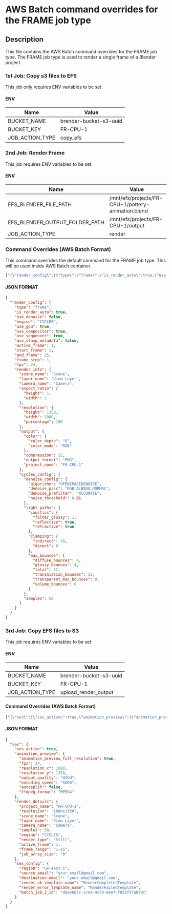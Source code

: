 # AWS Batch command overrides for the FRAME job type

## Description

This file contains the AWS Batch command overrides for the FRAME job type. The FRAME job type is used to render a single frame of a Blender project.

### 1st Job: Copy s3 files to EFS

This job only requires ENV variables to be set. 

#### ENV

| Name            | Value                    |
| --------------- | ------------------------ |
| BUCKET_NAME     | brender-bucket-s3-uuid   |
| BUCKET_KEY      | FR-CPU-1                 |
| JOB_ACTION_TYPE | copy_efs                 |



### 2nd Job: Render Frame

This job requires ENV variables to be set.

#### ENV

| Name                           | Value                                              |
| ------------------------------ | -------------------------------------------------- |
| EFS_BLENDER_FILE_PATH          | /mnt/efs/projects/FR-CPU-1/pottery-animation.blend |
| EFS_BLENDER_OUTPUT_FOLDER_PATH | /mnt/efs/projects/FR-CPU-1/output                  |
| JOB_ACTION_TYPE                | render                                             |


### Command Overrides (AWS Batch Format)

This command overrides the default command for the FRAME job type. This will be used inside AWS Batch container.

```bash
["{\"render_config\":{\"type\":\"frame\",\"is_render_auto\":true,\"use_denoise\":false,\"engine\":\"CYCLES\",\"use_gpu\":true,\"use_compositor\":true,\"use_sequencer\":true,\"use_stamp_metadata\":false,\"active_frame\":1,\"start_frame\":1,\"end_frame\":25,\"frame_step\":1,\"fps\":24,\"render_info\":{\"scene_name\":\"Scene\",\"layer_name\":\"View Layer\",\"camera_name\":\"Camera\",\"aspect_ratio\":{\"height\":1,\"width\":1},\"resolution\":{\"height\":1350,\"width\":1080,\"percentage\":100},\"output\":{\"color\":{\"color_depth\":\"8\",\"color_mode\":\"RGB\"},\"compression\":15,\"output_format\":\"PNG\",\"project_name\":\"FR-CPU-1\"},\"cycles_config\":{\"denoise_config\":{\"algorithm\":\"OPENIMAGEDENOISE\",\"denoise_pass\":\"RGB_ALBEDO_NORMAL\",\"denoise_prefilter\":\"ACCURATE\",\"noise_threshold\":0.01},\"light_paths\":{\"caustics\":{\"filter_glossy\":1,\"reflective\":true,\"refractive\":true},\"clamping\":{\"indirect\":10,\"direct\":0},\"max_bounces\":{\"diffuse_bounces\":4,\"glossy_bounces\":4,\"total\":12,\"transmission_bounces\":12,\"transparent_max_bounces\":8,\"volume_bounces\":0}},\"samples\":50}}}}"]
```

#### JSON FORMAT

```json
{
  "render_config": {
    "type": "frame",
    "is_render_auto": true,
    "use_denoise": false,
    "engine": "CYCLES",
    "use_gpu": true,
    "use_compositor": true,
    "use_sequencer": true,
    "use_stamp_metadata": false,
    "active_frame": 1,
    "start_frame": 1,
    "end_frame": 25,
    "frame_step": 1,
    "fps": 24,
    "render_info": {
      "scene_name": "Scene",
      "layer_name": "View Layer",
      "camera_name": "Camera",
      "aspect_ratio": {
        "height": 1,
        "width": 1
      },
      "resolution": {
        "height": 1350,
        "width": 1080,
        "percentage": 100
      },
      "output": {
        "color": {
          "color_depth": "8",
          "color_mode": "RGB"
        },
        "compression": 15,
        "output_format": "PNG",
        "project_name": "FR-CPU-1"
      },
      "cycles_config": {
        "denoise_config": {
          "algorithm": "OPENIMAGEDENOISE",
          "denoise_pass": "RGB_ALBEDO_NORMAL",
          "denoise_prefilter": "ACCURATE",
          "noise_threshold": 0.01
        },
        "light_paths": {
          "caustics": {
            "filter_glossy": 1,
            "reflective": true,
            "refractive": true
          },
          "clamping": {
            "indirect": 10,
            "direct": 0
          },
          "max_bounces": {
            "diffuse_bounces": 4,
            "glossy_bounces": 4,
            "total": 12,
            "transmission_bounces": 12,
            "transparent_max_bounces": 8,
            "volume_bounces": 0
          }
        },
        "samples": 50
      }
    }
  }
}
```

### 3rd Job: Copy EFS files to S3

This job requires ENV variables to be set.

#### ENV

| Name            | Value                  |
| --------------- | ---------------------- |
| BUCKET_NAME     | brender-bucket-s3-uuid |
| BUCKET_KEY      | FR-CPU-1               |
| JOB_ACTION_TYPE | upload_render_output   |


#### Command Overrides (AWS Batch Format)

```bash
["{\"ses\":{\"ses_active\":true,\"animation_preview\":{\"animation_preview_full_resolution\":true,\"fps\":24,\"resolution_x\":1080,\"resolution_y\":1350,\"output_quality\":\"HIGH\",\"encoding_speed\":\"GOOD\",\"autosplit\":false,\"ffmpeg_format\":\"MPEG4\"},\"render_details\":{\"project_name\":\"FR-CPU-1\",\"resolution\":\"1080x1350\",\"scene_name\":\"Scene\",\"layer_name\":\"View Layer\",\"camera_name\":\"Camera\",\"samples\":50,\"engine\":\"CYCLES\",\"render_type\":\"Still\",\"active_frame\":1,\"frame_range\":\"1-25\",\"job_array_size\":\"0\"},\"ses_config\":{\"region\":\"us-east-1\",\"source_email\":\"your_email@gmail.com\",\"destination_email\":\"your_email@gmail.com\",\"render_ok_template_name\":\"RenderCompletedTemplate\",\"render_error_template_name\":\"RenderFailedTemplate\",\"batch_job_2_id\":\"d8ae665c-cce9-4c7b-8eef-f855f47a879c\"}}}"]
```

#### JSON FORMAT

```json
{
  "ses": {
    "ses_active": true,
    "animation_preview": {
      "animation_preview_full_resolution": true,
      "fps": 24,
      "resolution_x": 1080,
      "resolution_y": 1350,
      "output_quality": "HIGH",
      "encoding_speed": "GOOD",
      "autosplit": false,
      "ffmpeg_format": "MPEG4"
    },
    "render_details": {
      "project_name": "FR-CPU-1",
      "resolution": "1080x1350",
      "scene_name": "Scene",
      "layer_name": "View Layer",
      "camera_name": "Camera",
      "samples": 50,
      "engine": "CYCLES",
      "render_type": "Still",
      "active_frame": 1,
      "frame_range": "1-25",
      "job_array_size": "0"
    },
    "ses_config": {
      "region": "us-east-1",
      "source_email": "your_email@gmail.com",
      "destination_email": "your_email@gmail.com",
      "render_ok_template_name": "RenderCompletedTemplate",
      "render_error_template_name": "RenderFailedTemplate",
      "batch_job_2_id": "d8ae665c-cce9-4c7b-8eef-f855f47a879c"
    }
  }
}
```